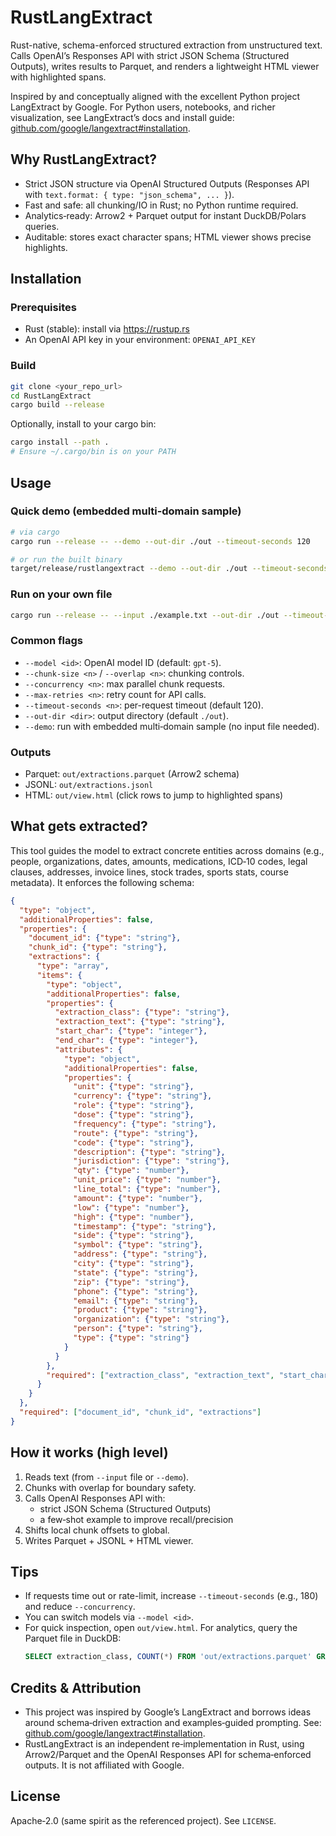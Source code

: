# RustLangExtract

Rust-native, schema-enforced structured extraction from unstructured text. Calls OpenAI’s Responses API with strict JSON Schema (Structured Outputs), writes results to Parquet, and renders a lightweight HTML viewer with highlighted spans.

Inspired by and conceptually aligned with the excellent Python project LangExtract by Google. For Python users, notebooks, and richer visualization, see LangExtract’s docs and install guide: [github.com/google/langextract#installation](https://github.com/google/langextract#installation).

## Why RustLangExtract?
- Strict JSON structure via OpenAI Structured Outputs (Responses API with `text.format: { type: "json_schema", ... }`).
- Fast and safe: all chunking/IO in Rust; no Python runtime required.
- Analytics‑ready: Arrow2 + Parquet output for instant DuckDB/Polars queries.
- Auditable: stores exact character spans; HTML viewer shows precise highlights.

## Installation

### Prerequisites
- Rust (stable): install via https://rustup.rs
- An OpenAI API key in your environment: `OPENAI_API_KEY`

### Build
```bash
git clone <your_repo_url>
cd RustLangExtract
cargo build --release
```

Optionally, install to your cargo bin:
```bash
cargo install --path .
# Ensure ~/.cargo/bin is on your PATH
```

## Usage

### Quick demo (embedded multi‑domain sample)
```bash
# via cargo
cargo run --release -- --demo --out-dir ./out --timeout-seconds 120

# or run the built binary
target/release/rustlangextract --demo --out-dir ./out --timeout-seconds 120
```

### Run on your own file
```bash
cargo run --release -- --input ./example.txt --out-dir ./out --timeout-seconds 180
```

### Common flags
- `--model <id>`: OpenAI model ID (default: `gpt-5`).
- `--chunk-size <n>` / `--overlap <n>`: chunking controls.
- `--concurrency <n>`: max parallel chunk requests.
- `--max-retries <n>`: retry count for API calls.
- `--timeout-seconds <n>`: per-request timeout (default 120).
- `--out-dir <dir>`: output directory (default `./out`).
- `--demo`: run with embedded multi‑domain sample (no input file needed).

### Outputs
- Parquet: `out/extractions.parquet` (Arrow2 schema)
- JSONL:   `out/extractions.jsonl`
- HTML:    `out/view.html` (click rows to jump to highlighted spans)

## What gets extracted?

This tool guides the model to extract concrete entities across domains (e.g., people, organizations, dates, amounts, medications, ICD‑10 codes, legal clauses, addresses, invoice lines, stock trades, sports stats, course metadata). It enforces the following schema:

```json
{
  "type": "object",
  "additionalProperties": false,
  "properties": {
    "document_id": {"type": "string"},
    "chunk_id": {"type": "string"},
    "extractions": {
      "type": "array",
      "items": {
        "type": "object",
        "additionalProperties": false,
        "properties": {
          "extraction_class": {"type": "string"},
          "extraction_text": {"type": "string"},
          "start_char": {"type": "integer"},
          "end_char": {"type": "integer"},
          "attributes": {
            "type": "object",
            "additionalProperties": false,
            "properties": {
              "unit": {"type": "string"},
              "currency": {"type": "string"},
              "role": {"type": "string"},
              "dose": {"type": "string"},
              "frequency": {"type": "string"},
              "route": {"type": "string"},
              "code": {"type": "string"},
              "description": {"type": "string"},
              "jurisdiction": {"type": "string"},
              "qty": {"type": "number"},
              "unit_price": {"type": "number"},
              "line_total": {"type": "number"},
              "amount": {"type": "number"},
              "low": {"type": "number"},
              "high": {"type": "number"},
              "timestamp": {"type": "string"},
              "side": {"type": "string"},
              "symbol": {"type": "string"},
              "address": {"type": "string"},
              "city": {"type": "string"},
              "state": {"type": "string"},
              "zip": {"type": "string"},
              "phone": {"type": "string"},
              "email": {"type": "string"},
              "product": {"type": "string"},
              "organization": {"type": "string"},
              "person": {"type": "string"},
              "type": {"type": "string"}
            }
          }
        },
        "required": ["extraction_class", "extraction_text", "start_char", "end_char", "attributes"]
      }
    }
  },
  "required": ["document_id", "chunk_id", "extractions"]
}
```

## How it works (high level)
1. Reads text (from `--input` file or `--demo`).
2. Chunks with overlap for boundary safety.
3. Calls OpenAI Responses API with:
   - strict JSON Schema (Structured Outputs)
   - a few‑shot example to improve recall/precision
4. Shifts local chunk offsets to global.
5. Writes Parquet + JSONL + HTML viewer.

## Tips
- If requests time out or rate-limit, increase `--timeout-seconds` (e.g., 180) and reduce `--concurrency`.
- You can switch models via `--model <id>`.
- For quick inspection, open `out/view.html`. For analytics, query the Parquet file in DuckDB:
  ```sql
  SELECT extraction_class, COUNT(*) FROM 'out/extractions.parquet' GROUP BY 1 ORDER BY 2 DESC;
  ```

## Credits & Attribution
- This project was inspired by Google’s LangExtract and borrows ideas around schema‑driven extraction and examples‑guided prompting. See: [github.com/google/langextract#installation](https://github.com/google/langextract#installation).
- RustLangExtract is an independent re‑implementation in Rust, using Arrow2/Parquet and the OpenAI Responses API for schema‑enforced outputs. It is not affiliated with Google.

## License
Apache‑2.0 (same spirit as the referenced project). See `LICENSE`.


